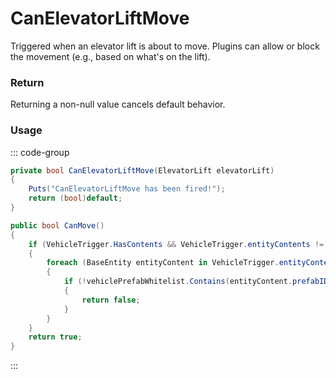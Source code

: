 # CanElevatorLiftMove
<Badge type="info" text="Elevator"/><Badge type="danger" text="Carbon Compatible"/><Badge type="warning" text="Oxide Compatible"/>
Triggered when an elevator lift is about to move. Plugins can allow or block the movement (e.g., based on what's on the lift).

### Return
Returning a non-null value cancels default behavior.

### Usage
::: code-group
```csharp [Example]
private bool CanElevatorLiftMove(ElevatorLift elevatorLift)
{
	Puts("CanElevatorLiftMove has been fired!");
	return (bool)default;
}
```
```csharp [Source — Assembly-CSharp @ ElevatorLift]
public bool CanMove()
{
	if (VehicleTrigger.HasContents && VehicleTrigger.entityContents != null)
	{
		foreach (BaseEntity entityContent in VehicleTrigger.entityContents)
		{
			if (!vehiclePrefabWhitelist.Contains(entityContent.prefabID))
			{
				return false;
			}
		}
	}
	return true;
}

```
:::
